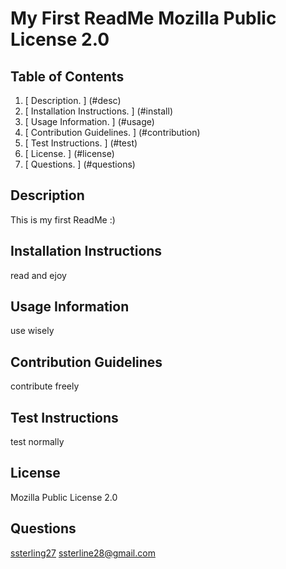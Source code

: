 # My First ReadMe Mozilla Public License 2.0

  ## Table of Contents

  1. [ Description. ] (#desc)
  2. [ Installation Instructions. ] (#install)
  3. [ Usage Information. ] (#usage)
  4. [ Contribution Guidelines. ] (#contribution)
  5. [ Test Instructions. ] (#test)
  6. [ License. ] (#license)
  7. [ Questions. ] (#questions)
  <a name="desc"></a>
  ## Description

  This is my first ReadMe :)
  <a name="insall"></a>
  ## Installation Instructions

  read and ejoy
  <a name="usage"></a>
  ## Usage Information
  
  use wisely
  <a name="contribution"></a>
  ## Contribution Guidelines

  contribute freely
  <a name="test"></a>
  ## Test Instructions

  test normally
  <a name="license"></a>
  ## License

  Mozilla Public License 2.0
  <a name="questions"></a>
  ## Questions

  <a href='https://github.com/ssterling27'>ssterling27</a>
  ssterline28@gmail.com
  
